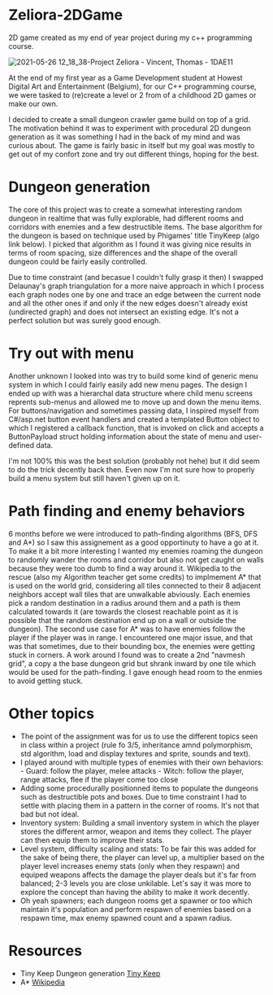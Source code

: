 # Zeliora-2DGame
2D game created as my end of year project during my c++ programming course.

![2021-05-26 12_18_38-Project Zeliora - Vincent, Thomas - 1DAE11](https://user-images.githubusercontent.com/76394390/119651073-df563100-be24-11eb-965f-f45752f08891.png)

At the end of my first year as a Game Development student at Howest Digital Art and Entertainment (Belgium), for our C++ programming course, we were tasked to (re)create a level or 2 from of a childhood 2D games or make our own. 

I decided to create a small dungeon crawler game build on top of a grid. The motivation behind it was to experiment with procedural 2D dungeon generation as it was something I had in the back of my mind  and was curious about. 
The game is fairly basic in itself but my goal was mostly to get out of my confort zone and try out different things, hoping for the best.

# Dungeon generation
The core of this project was to create a somewhat interesting random dungeon in realtime that was fully explorable, had different rooms and corridors with enemies and a few destructible items.
The base algorithm for the dungeon is based on technique used by Phigames' title TinyKeep (algo link below). I picked that algorithm as I found it was giving nice results in terms of room spacing, size differences and the shape of the overall dungeon could be fairly easily controlled.

Due to time constraint (and becasue I couldn't fully grasp it then) I swapped Delaunay's graph triangulation for a more naive approach in which I process each graph nodes one by one and trace an edge between the current node and all the other ones if and only if the new edges doesn't already exist (undirected graph) and does not intersect an existing edge. It's not a perfect solution but was surely good enough.

# Try out with menu
Another unknown I looked into was try to build some kind of generic menu system in which I could fairly easily add new menu pages. The design I ended up with was a hierarchal data structure where child menu screens reprents sub-menus and allowed me to move up and down the menu items. For buttons/navigation and sometimes passing data, I inspired myself from C#/asp.net button event handlers and created a templated Button object to which I registered a callback function, that is invoked on click and accepts a ButtonPayload struct holding information about the state of menu and user-defined data.

I'm not 100% this was the best solution (probably not hehe) but it did seem to do the trick decently back then. Even now I'm not sure how to properly build a menu system but still haven't given up on it.

# Path finding and enemy behaviors
6 months before we were introduced to path-finding algorithms (BFS, DFS and A*) so I saw this assignement as a good opportinuty to have a go at it. To make it a bit more interesting I wanted my enemies roaming the dungeon to randomly wander the rooms and corridor but also not get caught on walls because they were too dumb to find a way around it. Wikipedia to the rescue (also my Algorithm teacher get some credits) to implmement A* that is used on the world grid, considering all tiles connected to their 8 adjacent neighbors accept wall tiles that are unwalkable abviously. Each enemies pick a random destination in a radius around them and a path is them calculated towards it (are towards the closest reachable point as it is possible that the random destination end up on a wall or outside the dungeon). 
The second use case for A* was to have enemies follow the player if the player was in range. 
I encountered one major issue, and that was that sometimes, due to their bounding box, the enemies were getting stuck in corners. A work around I found was to create a 2nd "navmesh grid", a copy a the base dungeon grid but shrank inward by one tile which would be used for the path-finding. I gave enough head room to the enmies to avoid getting stuck. 

# Other topics
- The point of the assignment was for us to use the different topics seen in class within a project (rule fo 3/5, inheritance amnd polymorphism, std algorithm, load and display textures and sprite, sounds and text).
- I played around with multiple types of enemies with their own behaviors:
            - Guard: follow the player, melee attacks
            - Witch: follow the player, range attacks, flee if the player come too close
- Adding some procedurally positionned items to populate the dungeons such as destructible pots and boxes. Due to time constraint I had to settle with placing them in a pattern in the corner of rooms. It's not that bad but not ideal.
- Inventory system: Building a small inventory system in which the player stores the different armor, weapon and items they collect. The player can then equip them to improve their stats.
- Level system, difficulty scaling and stats: To be fair this was added for the sake of being there, the player can level up, a multiplier based on the player level increases enemy stats (only when they respawn) and equiped weapons affects the damage the player deals but it's far from balanced; 2-3 levels you are close unkilable.
Let's say it was more to explore the concept than having the ability to make it work decently.
- Oh yeah spawners; each dungeon rooms get a spawner or too which maintain it's population and perform respawn of enemies based on a respawn time, max enemy spawned count and a spawn radius.

# Resources
- Tiny Keep Dungeon generation [Tiny Keep](https://www.gamasutra.com/blogs/AAdonaac/20150903/252889/Procedural_Dungeon_Generation_Algorithm.php)
- A* [Wikipedia](https://en.wikipedia.org/wiki/A*_search_algorithm)


 
